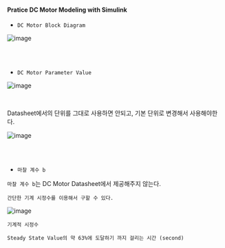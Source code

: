 #### Pratice DC Motor Modeling with Simulink 

- `DC Motor Block Diagram`

![image](https://user-images.githubusercontent.com/59076451/133050799-ec12845b-7f0b-47b8-b94b-c4d861d84e23.png)

<br>

<br>

- `DC Motor Parameter Value`

![image](https://user-images.githubusercontent.com/59076451/133050890-1136b579-30b9-4926-93b9-cb99b73bcde2.png)

<br>

Datasheet에서의 단위를 그대로 사용하면 안되고, 기본 단위로 변경해서 사용해야한다.

![image](https://user-images.githubusercontent.com/59076451/133051033-37922902-8925-4fb3-acf1-6143866148f7.png)

<br>

<br>

- `마찰 계수 b`

`마찰 계수 b`는 DC Motor Datasheet에서 제공해주지 않는다. 

    간단한 기계 시정수를 이용해서 구할 수 있다. 

![image](https://user-images.githubusercontent.com/59076451/133050991-9dd7d3c7-a04d-4637-a891-75b4db318eaf.png)

`기계적 시정수`

    Steady State Value의 약 63%에 도달하기 까지 걸리는 시간 (second)

<br>


